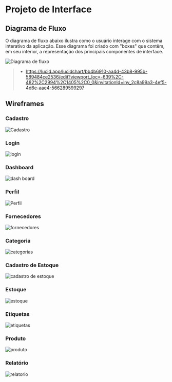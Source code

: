 
# Projeto de Interface

## Diagrama de Fluxo

O diagrama de fluxo abaixo ilustra como o usuário interage com o sistema interativo da aplicação. Esse diagrama foi criado com "boxes" que contêm, em seu interior, a representação dos principais componentes de interface.

![Diagrama de fluxo](https://github.com/user-attachments/assets/ed684f27-51dc-4c5a-b776-962ea671fbcf)

> - https://lucid.app/lucidchart/bb4b6910-aa4d-43b8-995b-589484ce2536/edit?viewport_loc=-639%2C-482%2C2994%2C1405%2C0_0&invitationId=inv_2c8a99a3-4ef5-4d6e-aae4-566289599297

## Wireframes

### Cadastro

![Cadastro](https://github.com/user-attachments/assets/18a10f95-ce61-4c5f-992f-5240ba6443f0)

### Login

![login](https://github.com/user-attachments/assets/ec5f8186-e5a4-413a-a0de-15a52160c545)

### Dashboard

![dash board](https://github.com/user-attachments/assets/2c7dde95-bdaa-4f86-8bea-9529f78beaf2)

### Perfil

![Perfil](https://github.com/user-attachments/assets/cbddd829-72dc-459f-b7ec-e7616af31b87)

### Fornecedores

![fornecedores](https://github.com/user-attachments/assets/88672f0b-d6f7-4383-9f47-a7ffdf85945a)

### Categoria

![categorias](https://github.com/user-attachments/assets/9d45ead0-fa5e-41d8-aa56-5358c204b391)

### Cadastro de Estoque

![cadastro de estoque](https://github.com/user-attachments/assets/2f649dff-2d65-4702-aae1-c0c1b314e171)

### Estoque

![estoque](https://github.com/user-attachments/assets/aae546ef-cae4-427c-985d-a774ed1401b4)

### Etiquetas

![etiquetas](https://github.com/user-attachments/assets/5b38518b-82ad-45ff-a9b5-5e5fc974c51d)

### Produto

![produto](https://github.com/user-attachments/assets/621a09de-7828-441b-a00d-8a1e1569da67)

### Relatório

![relatorio](https://github.com/user-attachments/assets/54caaf80-d6ea-466f-9e3d-fbf36a4f638e)


